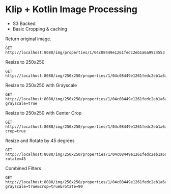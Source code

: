 # Klip + Kotlin Image Processing

- S3 Backed
- Basic Cropping & caching


Return original image.

```shell
GET http://localhost:8080/img/properties/1/04c08449e1261fedc2eb1a6a9924553.png
```

Resize to 250x250 

```shell
GET http://localhost:8080/img/250x250/properties/1/04c08449e1261fedc2eb1a6a99245531.png
```

Resize to 250x250 with Grayscale
```shell
GET http://localhost:8080/img/250x250/properties/1/04c08449e1261fedc2eb1a6a99245531.png?grayscale=true
```

Resize to 250x250 with Center Crop

```shell
GET http://localhost:8080/img/250x250/properties/1/04c08449e1261fedc2eb1a6a99245531.png?crop=true
```

Resize and Rotate by 45 degrees

```shell
GET http://localhost:8080/img/250x250/properties/1/04c08449e1261fedc2eb1a6a99245531.png?rotate=45
```

Combined Filters

```shell
GET http://localhost:8080/img/250x250/properties/1/04c08449e1261fedc2eb1a6a99245531.png?grayscale=true&crop=true&rotate=90
```
